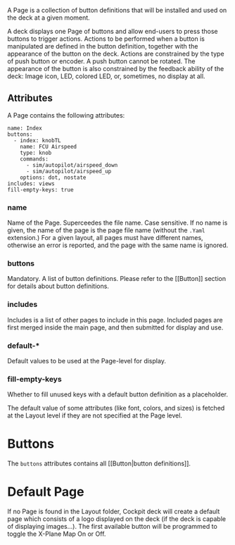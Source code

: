 A Page is a collection of button definitions that will be installed and used on the deck at a given moment.

A deck displays one Page of buttons and allow end-users to press those buttons to trigger actions. Actions to be performed when a button is manipulated are defined in the button definition, together with the appearance of the button on the deck. Actions are constrained by the type of push button or encoder. A push button cannot be rotated. The appearance of the button is also constrained by the feedback ability of the deck: Image icon, LED, colored LED, or, sometimes, no display at all.

## Attributes

A Page contains the following attributes:

```
name: Index
buttons:
  - index: knobTL
    name: FCU Airspeed
    type: knob
    commands:
      - sim/autopilot/airspeed_down
      - sim/autopilot/airspeed_up
    options: dot, nostate
includes: views
fill-empty-keys: true
```

### name
Name of the Page. Superceedes the file name. Case sensitive.
If no name is given, the name of the page is the page file name (without the `.Yaml ` extension.)
For a given layout, all pages must have different names, otherwise an error is reported, and the page with the same name is ignored.
### buttons
Mandatory.
A list of button definitions. Please refer to the [[Button]] section for details about button definitions.
### includes
Includes is a list of other pages to include in this page.
Included pages are first merged inside the main page, and then submitted for display and use.
### default-*
Default values to be used at the Page-level for display.
### fill-empty-keys
Whether to fill unused keys with a default button definition as a placeholder.

The default value of some attributes (like font, colors, and sizes) is fetched at the Layout level if they are not specified at the Page level.

# Buttons

The `buttons` attributes contains all [[Button|button definitions]].

# Default Page

If no Page is found in the Layout folder, Cockpit deck will create a default page which consists of a logo displayed on the deck (if the deck is capable of displaying images...).
The first available button will be programmed to toggle the X-Plane Map On or Off.